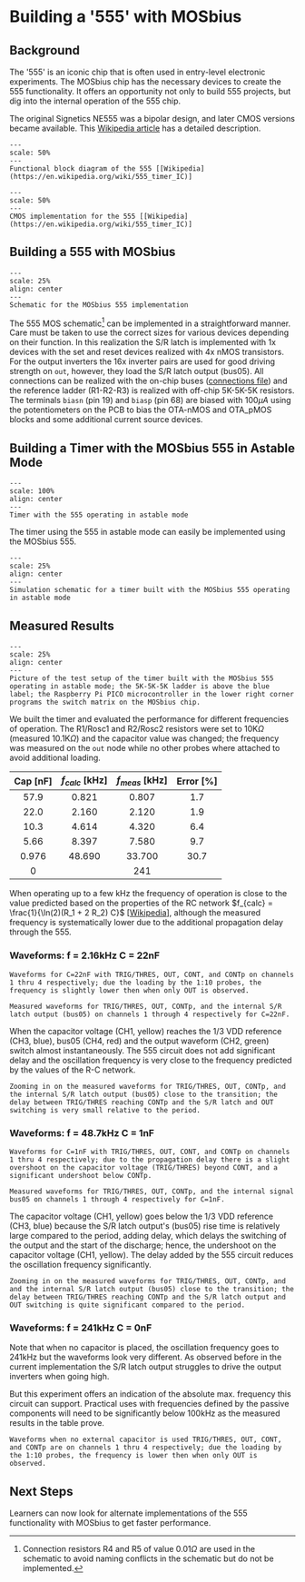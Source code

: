 # Building a '555' with MOSbius

## Background
The '555' is an iconic chip that is often used in entry-level electronic experiments. The MOSbius chip has the necessary devices to create the 555 functionality. It offers an opportunity not only to build 555 projects, but dig into the internal operation of the 555 chip. 

The original Signetics NE555 was a bipolar design, and later CMOS versions became available. This [Wikipedia article](https://en.wikipedia.org/wiki/555_timer_IC) has a detailed description. 


```{figure} img/NE555_Block_Diagram.png
---
scale: 50%
---
Functional block diagram of the 555 [[Wikipedia](https://en.wikipedia.org/wiki/555_timer_IC)]
```

```{figure} img/MOS_555_from_wikipedia.jpg
---
scale: 50%
---
CMOS implementation for the 555 [[Wikipedia](https://en.wikipedia.org/wiki/555_timer_IC)]
```

## Building a 555 with MOSbius

```{figure} img/MOSbius_555_v1_schematic.png
---
scale: 25%
align: center
---
Schematic for the MOSbius 555 implementation
```

The 555 MOS schematic[^1] can be implemented in a straightforward manner. Care must be taken to use the correct sizes for various devices depending on their function. In this realization the S/R latch is implemented with 1x devices with the set and reset devices realized with 4x nMOS transistors. For the output inverters the 16x inverter pairs are used for good driving strength on `out`, however, they load the S/R latch output (bus05). All connections can be realized with the on-chip buses ([connections file](img/MOSbius_555_v1.json)) and the reference ladder (R1-R2-R3) is realized with off-chip 5K-5K-5K resistors. The terminals `biasn` (pin 19) and `biasp` (pin 68) are biased with 100$\mu A$ using the potentiometers on the PCB to bias the OTA-nMOS and OTA_pMOS blocks and some additional current source devices. 

## Building a Timer with the MOSbius 555 in Astable Mode

```{figure} img/555_Astable_Diagram.png
---
scale: 100%
align: center
---
Timer with the 555 operating in astable mode
```
The timer using the 555 in astable mode can easily be implemented using the MOSbius 555. 

```{figure} img/MOSbius_555_v1_relaxation_osc_TB_schematic.png
---
scale: 25%
align: center
---
Simulation schematic for a timer built with the MOSbius 555 operating in astable mode
```

## Measured Results

```{figure} img/MOSbius_555.jpeg
---
scale: 25%
align: center
---
Picture of the test setup of the timer built with the MOSbius 555 operating in astable mode; the 5K-5K-5K ladder is above the blue label; the Raspberry Pi PICO microcontroller in the lower right corner programs the switch matrix on the MOSbius chip.
```

We built the timer and evaluated the performance for different frequencies of operation. The R1/Rosc1 and R2/Rosc2 resistors were set to 10K$\Omega$ (measured 10.1K$\Omega$) and the capacitor value was changed; the frequency was measured on the `out` node while no other probes where attached to avoid additional loading. 


| Cap [nF] | $f_{calc}$ [kHz] | $f_{meas}$ [kHz] | Error [%] |
|:--------:|:----------------:|:----------------:|:---------:|
| 57.9   | 0.821            | 0.807            | 1.7     |
| 22.0   | 2.160            | 2.120            | 1.9     |
| 10.3   | 4.614            | 4.320            | 6.4     |
| 5.66    | 8.397            | 7.580            | 9.7     |
| 0.976    | 48.690           | 33.700           | 30.7   |
| 0        |                  | 241              |           |

When operating up to a few kHz the frequency of operation is close to the value predicted based on the properties of the RC network $f_{calc} = \frac{1}{\ln(2)(R_1 + 2 R_2) C}$ [[Wikipedia](https://en.wikipedia.org/wiki/555_timer_IC)], although the measured frequency is systematically lower due to the additional propagation delay through the 555. 

### Waveforms: f = 2.16kHz C = 22nF

```{figure} img/scope_screenshot_22nF.bmp
Waveforms for C=22nF with TRIG/THRES, OUT, CONT, and CONTp on channels 1 thru 4 respectively; due the loading by the 1:10 probes, the frequency is slightly lower then when only OUT is observed. 
```

```{figure} img/scope_screenshot_out_bus05_22nF.bmp
Measured waveforms for TRIG/THRES, OUT, CONTp, and the internal S/R latch output (bus05) on channels 1 through 4 respectively for C=22nF.
```

When the capacitor voltage (CH1, yellow) reaches the 1/3 VDD reference (CH3, blue), bus05 (CH4, red) and the output waveform (CH2, green) switch almost instantaneously. The 555 circuit does not add significant delay and the oscillation frequency is very close to the frequency predicted by the values of the R-C network.

```{figure} img/scope_screenshot_out_bus05_zoom_22nF.bmp
Zooming in on the measured waveforms for TRIG/THRES, OUT, CONTp, and the internal S/R latch output (bus05) close to the transition; the delay between TRIG/THRES reaching CONTp and the S/R latch and OUT switching is very small relative to the period.
```

### Waveforms: f = 48.7kHz C = 1nF

```{figure} img/scope_screenshot_1nF.bmp
Waveforms for C=1nF with TRIG/THRES, OUT, CONT, and CONTp on channels 1 thru 4 respectively; due to the propagation delay there is a slight overshoot on the capacitor voltage (TRIG/THRES) beyond CONT, and a significant undershoot below CONTp. 
```

```{figure} img/scope_screenshot_out_bus05_1nF.bmp
Measured waveforms for TRIG/THRES, OUT, CONTp, and the internal signal bus05 on channels 1 through 4 respectively for C=1nF.
```

The capacitor voltage (CH1, yellow) goes below the 1/3 VDD reference (CH3, blue) because the S/R latch output's (bus05) rise time is relatively large compared to the period, adding delay, which delays the switching of the output and the start of the discharge; hence, the undershoot on the capacitor voltage (CH1, yellow). The delay added by the 555 circuit reduces the oscillation frequency significantly. 


```{figure} img/scope_screenshot_out_bus05_zoom_1nF.bmp
Zooming in on the measured waveforms for TRIG/THRES, OUT, CONTp, and and the internal S/R latch output (bus05) close to the transition; the delay between TRIG/THRES reaching CONTp and the S/R latch output and OUT switching is quite significant compared to the period.
```

### Waveforms: f = 241kHz C = 0nF

Note that when no capacitor is placed, the oscillation frequency goes to 241kHz but the waveforms look very different. As observed before in the current implementation the S/R latch output struggles to drive the output inverters when going high.

But this experiment offers an indication of the absolute max. frequency this circuit can support. Practical uses with frequencies defined by the passive components will need to be significantly below 100kHz as the measured results in the table prove. 

```{figure} img/scope_screenshot_0F.bmp
Waveforms when no external capacitor is used TRIG/THRES, OUT, CONT, and CONTp are on channels 1 thru 4 respectively; due the loading by the 1:10 probes, the frequency is lower then when only OUT is observed. 
```

## Next Steps

Learners can now look for alternate implementations of the 555 functionality with MOSbius to get faster performance. 

[^1]: Connection resistors R4 and R5 of value 0.01$\Omega$ are used in the schematic to avoid naming conflicts in the schematic but do not be implemented. 